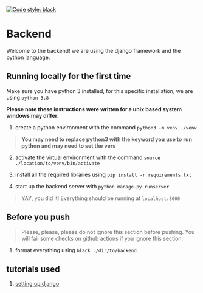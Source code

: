 [![Code style: black](https://img.shields.io/badge/code%20style-black-000000.svg)](https://github.com/psf/black)
# Backend

Welcome to the backend! we are using the django framework and the python language.

## Running locally for the first time

Make sure you have python 3 installed, for this specific installation, we are using
`python 3.8`

**Please note these instructions were written for a unix based system windows may differ.**

1. create a python environment with the command `python3 -m venv ./venv`
> **You may need to replace python3 with the keyword you use to run python and may need to set the vers**

2. activate the virtual environment with the command `source ./location/to/venv/bin/activate`

3. install all the required libraries using `pip install -r requirements.txt`

4. start up the backend server with `python manage.py runserver`

> YAY, you did it! Everything should be running at `localhost:8000`

## Before you push

> Please, please, please do not ignore this section before pushing. You will fail some checks on github actions if you ignore this section.

1. format everything using `black ./dir/to/backend`

## tutorials used 
1. [setting up django](https://www.digitalocean.com/community/tutorials/build-a-to-do-application-using-django-and-react)
